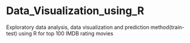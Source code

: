 # Data_Visualization_using_R
Exploratory data analysis, data visualization and prediction method(train-test) using R for top 100 IMDB rating movies
